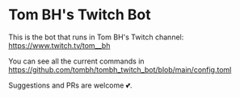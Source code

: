 # Tom BH's Twitch Bot

This is the bot that runs in Tom BH's Twitch channel: https://www.twitch.tv/tom__bh

You can see all the current commands in https://github.com/tombh/tombh_twitch_bot/blob/main/config.toml

Suggestions and PRs are welcome 💕.
